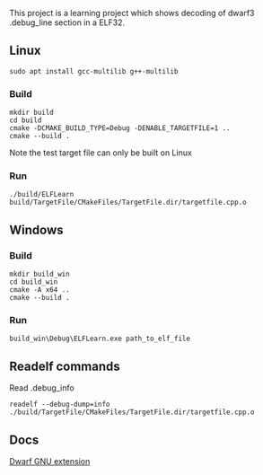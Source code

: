 This project is a learning project which shows decoding of dwarf3 .debug_line section in a ELF32.
## Linux
```shell
sudo apt install gcc-multilib g++-multilib
```
### Build
```shell
mkdir build
cd build
cmake -DCMAKE_BUILD_TYPE=Debug -DENABLE_TARGETFILE=1 ..
cmake --build .
```
Note the test target file can only be built on Linux
### Run
```shell
./build/ELFLearn build/TargetFile/CMakeFiles/TargetFile.dir/targetfile.cpp.o
```

## Windows
### Build
```shell
mkdir build_win
cd build_win
cmake -A x64 ..
cmake --build .
```
### Run
```
build_win\Debug\ELFLearn.exe path_to_elf_file
```

## Readelf commands
Read .debug_info
```shell
readelf --debug-dump=info ./build/TargetFile/CMakeFiles/TargetFile.dir/targetfile.cpp.o
```

## Docs
[Dwarf GNU extension](https://sourceware.org/elfutils/DwarfExtensions)